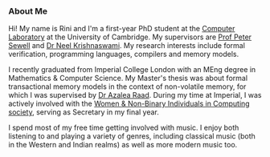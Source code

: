 ### About Me

Hi! My name is Rini and I'm a first-year PhD student at the [Computer Laboratory](https://www.cst.cam.ac.uk/) at the University of Cambridge. My supervisors are [Prof Peter Sewell](https://www.cl.cam.ac.uk/~pes20/) and [Dr Neel Krishnaswami](https://www.cl.cam.ac.uk/~nk480/). My research interests include formal verification, programming languages, compilers and memory models.

I recently graduated from Imperial College London with an MEng degree in Mathematics & Computer Science. My Master's thesis was about formal transactional memory models in the context of non-volatile memory, for which I was supervised by [Dr Azalea Raad](https://www.soundandcomplete.org/). During my time at Imperial, I was actively involved with the [Women & Non-Binary Individuals in Computing society](http://wic.doc.ic.ac.uk/), serving as Secretary in my final year.

I spend most of my free time getting involved with music. I enjoy both listening to and playing a variety of genres, including classical music (both in the Western and Indian realms) as well as more modern music too.
